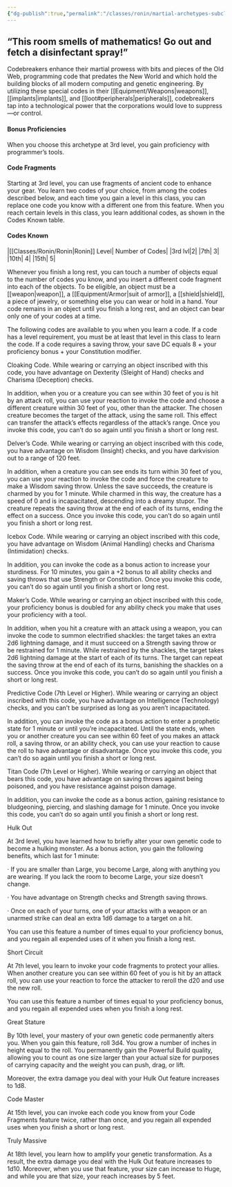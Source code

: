 ```yaml
---
{"dg-publish":true,"permalink":"/classes/ronin/martial-archetypes-subclasses/codebreaker-rune-knight/"}
---
```


## “This room smells of mathematics! Go out and fetch a disinfectant spray!”
Codebreakers enhance their martial prowess with bits and pieces of the Old Web, programming code that predates the New World and which hold the building blocks of all modern computing and genetic engineering. By utilizing these special codes in their [[Equipment/Weapons\|weapons]], [[implants\|implants]], and [[loot#peripherals\|peripherals]], codebreakers tap into a technological power that the corporations would love to suppress—or control.  

#### Bonus Proficiencies

When you choose this archetype at 3rd level, you gain proficiency with programmer’s tools.

#### Code Fragments

Starting at 3rd level, you can use fragments of ancient code to enhance your gear. You learn two codes of your choice, from among the codes described below, and each time you gain a level in this class, you can replace one code you know with a different one from this feature. When you reach certain levels in this class, you learn additional codes, as shown in the Codes Known table.

#### Codes Known

|[[Classes/Ronin/Ronin\|Ronin]] Level| Number of Codes|
|3rd lvl|2|
|7th| 3|
|10th| 4|
|15th| 5|

Whenever you finish a long rest, you can touch a number of objects equal to the number of codes you know, and you insert a different code fragment into each of the objects. To be eligible, an object must be a [[weapon\|weapon]], a [[Equipment/Armor\|suit of armor]], a [[shield\|shield]], a piece of jewelry, or something else you can wear or hold in a hand. Your code remains in an object until you finish a long rest, and an object can bear only one of your codes at a time.

The following codes are available to you when you learn a code. If a code has a level requirement, you must be at least that level in this class to learn the code. If a code requires a saving throw, your save DC equals 8 + your proficiency bonus + your Constitution modifier.

Cloaking Code. While wearing or carrying an object inscribed with this code, you have advantage on Dexterity (Sleight of Hand) checks and Charisma (Deception) checks.

In addition, when you or a creature you can see within 30 feet of you is hit by an attack roll, you can use your reaction to invoke the code and choose a different creature within 30 feet of you, other than the attacker. The chosen creature becomes the target of the attack, using the same roll. This effect can transfer the attack’s effects regardless of the attack’s range. Once you invoke this code, you can’t do so again until you finish a short or long rest.

Delver’s Code. While wearing or carrying an object inscribed with this code, you have advantage on Wisdom (Insight) checks, and you have darkvision out to a range of 120 feet.

In addition, when a creature you can see ends its turn within 30 feet of you, you can use your reaction to invoke the code and force the creature to make a Wisdom saving throw. Unless the save succeeds, the creature is charmed by you for 1 minute. While charmed in this way, the creature has a speed of 0 and is incapacitated, descending into a dreamy stupor. The creature repeats the saving throw at the end of each of its turns, ending the effect on a success. Once you invoke this code, you can’t do so again until you finish a short or long rest.

Icebox Code. While wearing or carrying an object inscribed with this code, you have advantage on Wisdom (Animal Handling) checks and Charisma (Intimidation) checks.

In addition, you can invoke the code as a bonus action to increase your sturdiness. For 10 minutes, you gain a +2 bonus to all ability checks and saving throws that use Strength or Constitution. Once you invoke this code, you can’t do so again until you finish a short or long rest.

Maker’s Code. While wearing or carrying an object inscribed with this code, your proficiency bonus is doubled for any ability check you make that uses your proficiency with a tool.

In addition, when you hit a creature with an attack using a weapon, you can invoke the code to summon electrified shackles: the target takes an extra 2d6 lightning damage, and it must succeed on a Strength saving throw or be restrained for 1 minute. While restrained by the shackles, the target takes 2d6 lightning damage at the start of each of its turns. The target can repeat the saving throw at the end of each of its turns, banishing the shackles on a success. Once you invoke this code, you can’t do so again until you finish a short or long rest.

Predictive Code (7th Level or Higher). While wearing or carrying an object inscribed with this code, you have advantage on Intelligence (Technology) checks, and you can’t be surprised as long as you aren’t incapacitated.

In addition, you can invoke the code as a bonus action to enter a prophetic state for 1 minute or until you’re incapacitated. Until the state ends, when you or another creature you can see within 60 feet of you makes an attack roll, a saving throw, or an ability check, you can use your reaction to cause the roll to have advantage or disadvantage. Once you invoke this code, you can’t do so again until you finish a short or long rest.

Titan Code (7th Level or Higher). While wearing or carrying an object that bears this code, you have advantage on saving throws against being poisoned, and you have resistance against poison damage.

In addition, you can invoke the code as a bonus action, gaining resistance to bludgeoning, piercing, and slashing damage for 1 minute. Once you invoke this code, you can’t do so again until you finish a short or long rest.

Hulk Out

At 3rd level, you have learned how to briefly alter your own genetic code to become a hulking monster. As a bonus action, you gain the following benefits, which last for 1 minute:

· If you are smaller than Large, you become Large, along with anything you are wearing. If you lack the room to become Large, your size doesn’t change.

· You have advantage on Strength checks and Strength saving throws.

· Once on each of your turns, one of your attacks with a weapon or an unarmed strike can deal an extra 1d6 damage to a target on a hit.

You can use this feature a number of times equal to your proficiency bonus, and you regain all expended uses of it when you finish a long rest.

Short Circuit

At 7th level, you learn to invoke your code fragments to protect your allies. When another creature you can see within 60 feet of you is hit by an attack roll, you can use your reaction to force the attacker to reroll the d20 and use the new roll.

You can use this feature a number of times equal to your proficiency bonus, and you regain all expended uses when you finish a long rest.

Great Stature

By 10th level, your mastery of your own genetic code permanently alters you. When you gain this feature, roll 3d4. You grow a number of inches in height equal to the roll. You permanently gain the Powerful Build quality, allowing you to count as one size larger than your actual size for purposes of carrying capacity and the weight you can push, drag, or lift.

Moreover, the extra damage you deal with your Hulk Out feature increases to 1d8.

Code Master

At 15th level, you can invoke each code you know from your Code Fragments feature twice, rather than once, and you regain all expended uses when you finish a short or long rest.

Truly Massive

At 18th level, you learn how to amplify your genetic transformation. As a result, the extra damage you deal with the Hulk Out feature increases to 1d10. Moreover, when you use that feature, your size can increase to Huge, and while you are that size, your reach increases by 5 feet.